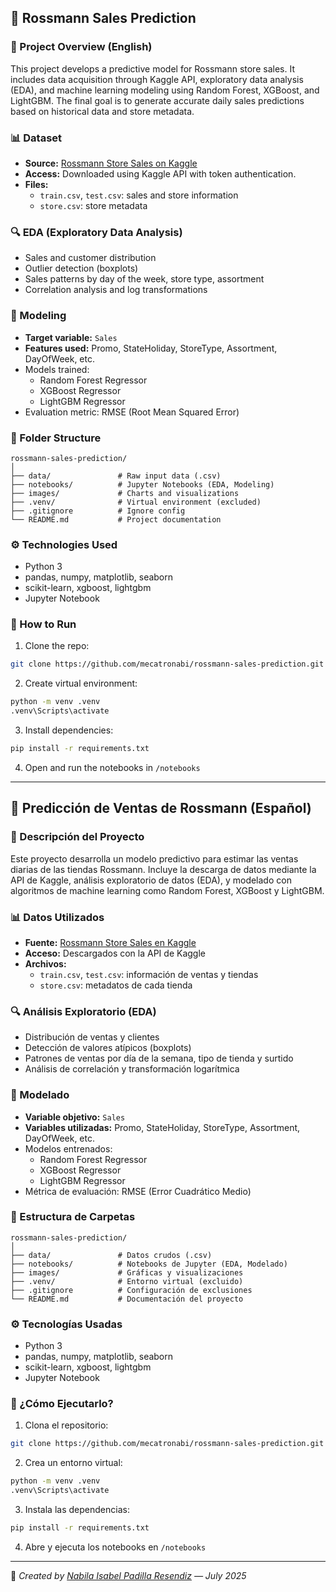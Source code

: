 ## 🧠 Rossmann Sales Prediction

### 📌 Project Overview (English)
This project develops a predictive model for Rossmann store sales. It includes data acquisition through Kaggle API, exploratory data analysis (EDA), and machine learning modeling using Random Forest, XGBoost, and LightGBM. The final goal is to generate accurate daily sales predictions based on historical data and store metadata.

### 📊 Dataset
- **Source:** [Rossmann Store Sales on Kaggle](https://www.kaggle.com/competitions/rossmann-store-sales/data)
- **Access:** Downloaded using Kaggle API with token authentication.
- **Files:**
  - `train.csv`, `test.csv`: sales and store information
  - `store.csv`: store metadata

### 🔍 EDA (Exploratory Data Analysis)
- Sales and customer distribution
- Outlier detection (boxplots)
- Sales patterns by day of the week, store type, assortment
- Correlation analysis and log transformations

### 🤖 Modeling
- **Target variable:** `Sales`
- **Features used:** Promo, StateHoliday, StoreType, Assortment, DayOfWeek, etc.
- Models trained:
  - Random Forest Regressor
  - XGBoost Regressor
  - LightGBM Regressor
- Evaluation metric: RMSE (Root Mean Squared Error)

### 📂 Folder Structure
```
rossmann-sales-prediction/
│
├── data/               # Raw input data (.csv)
├── notebooks/          # Jupyter Notebooks (EDA, Modeling)
├── images/             # Charts and visualizations
├── .venv/              # Virtual environment (excluded)
├── .gitignore          # Ignore config
└── README.md           # Project documentation
```

### ⚙️ Technologies Used
- Python 3
- pandas, numpy, matplotlib, seaborn
- scikit-learn, xgboost, lightgbm
- Jupyter Notebook

### 🚀 How to Run
1. Clone the repo:
```bash
git clone https://github.com/mecatronabi/rossmann-sales-prediction.git
```
2. Create virtual environment:
```bash
python -m venv .venv
.venv\Scripts\activate
```
3. Install dependencies:
```bash
pip install -r requirements.txt
```
4. Open and run the notebooks in `/notebooks`

---

## 🧠 Predicción de Ventas de Rossmann (Español)

### 📌 Descripción del Proyecto
Este proyecto desarrolla un modelo predictivo para estimar las ventas diarias de las tiendas Rossmann. Incluye la descarga de datos mediante la API de Kaggle, análisis exploratorio de datos (EDA), y modelado con algoritmos de machine learning como Random Forest, XGBoost y LightGBM.

### 📊 Datos Utilizados
- **Fuente:** [Rossmann Store Sales en Kaggle](https://www.kaggle.com/competitions/rossmann-store-sales/data)
- **Acceso:** Descargados con la API de Kaggle
- **Archivos:**
  - `train.csv`, `test.csv`: información de ventas y tiendas
  - `store.csv`: metadatos de cada tienda

### 🔍 Análisis Exploratorio (EDA)
- Distribución de ventas y clientes
- Detección de valores atípicos (boxplots)
- Patrones de ventas por día de la semana, tipo de tienda y surtido
- Análisis de correlación y transformación logarítmica

### 🤖 Modelado
- **Variable objetivo:** `Sales`
- **Variables utilizadas:** Promo, StateHoliday, StoreType, Assortment, DayOfWeek, etc.
- Modelos entrenados:
  - Random Forest Regressor
  - XGBoost Regressor
  - LightGBM Regressor
- Métrica de evaluación: RMSE (Error Cuadrático Medio)

### 📂 Estructura de Carpetas
```
rossmann-sales-prediction/
│
├── data/               # Datos crudos (.csv)
├── notebooks/          # Notebooks de Jupyter (EDA, Modelado)
├── images/             # Gráficas y visualizaciones
├── .venv/              # Entorno virtual (excluido)
├── .gitignore          # Configuración de exclusiones
└── README.md           # Documentación del proyecto
```

### ⚙️ Tecnologías Usadas
- Python 3
- pandas, numpy, matplotlib, seaborn
- scikit-learn, xgboost, lightgbm
- Jupyter Notebook

### 🚀 ¿Cómo Ejecutarlo?
1. Clona el repositorio:
```bash
git clone https://github.com/mecatronabi/rossmann-sales-prediction.git
```
2. Crea un entorno virtual:
```bash
python -m venv .venv
.venv\Scripts\activate
```
3. Instala las dependencias:
```bash
pip install -r requirements.txt
```
4. Abre y ejecuta los notebooks en `/notebooks`

---

📌 *Created by [Nabila Isabel Padilla Resendiz](https://www.linkedin.com/in/nabilap/) — July 2025*
